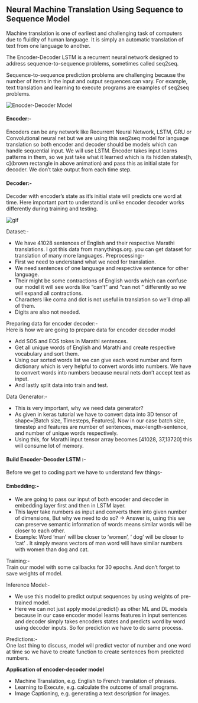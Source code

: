 ## Neural Machine Translation Using Sequence to Sequence Model

Machine translation is one of earliest and challenging task of computers due to fluidity of human language. It is simply an automatic translation of text from one language to another.

The Encoder-Decoder LSTM is a recurrent neural network designed to address sequence-to-sequence problems, sometimes called seq2seq.

Sequence-to-sequence prediction problems are challenging because the number of items in the input and output sequences can vary. For example, text translation and learning to execute programs are examples of seq2seq problems.

<img src="https://humboldt-wi.github.io/blog/img/seminar/is1920_group9/encdec_1.png" alt="Enocder-Decoder Model">

#### Encoder:-        
Encoders can be any network like Recurrent Neural Network, LSTM, GRU or Convolutional neural net but we are using this seq2seq model for language translation so both encoder and decoder should be models which can handle sequential input. We will use LSTM.
Encoder takes input learns patterns in them, so we just take what it learned which is its hidden states[h, c](brown rectangle in above animation) and pass this as initial state for decoder. We don’t take output from each time step.

#### Decoder:-
Decoder with encoder’s state as it’s initial state will predicts one word at time. Here important part to understand is unlike encoder decoder works differently during training and testing.

<img src="https://cdn.analyticsvidhya.com/wp-content/uploads/2019/06/seq2seq.gif" alt="gif">

Dataset:-        
- We have 41028 sentences of English and their respective Marathi translations. I got this data from manythings.org. you can get dataset for translation of many more languages.
Preprocessing:-
- First we need to understand what we need for translation.
- We need sentences of one language and respective sentence for other language.
- Their might be some contractions of English words which can confuse our model it will see words like “can’t” and “can not ” differently so we will expand all contractions.
- Characters like coma and dot is not useful in translation so we’ll drop all of them.
- Digits are also not needed.

Preparing data for encoder decoder:-                 
Here is how we are going to prepare data for encoder decoder model
- Add SOS and EOS tokes in Marathi sentences.
- Get all unique words of English and Marathi and create respective vocabulary and sort them.
- Using our sorted words list we can give each word number and form dictionary which is very helpful to convert words into numbers. We have to convert words into numbers because neural nets don’t accept text as input.
- And lastly split data into train and test.

Data Generator:-                  
- This is very important, why we need data generator?
- As given in keras tutorial we have to convert data into 3D tensor of shape=[Batch size, Timesteps, Features]. Now in our case batch size, timestep and features are number of sentences, max-length-sentence, and number of unique words respectively.
- Using this, for Marathi input tensor array becomes [41028, 37,13720] this will consume lot of memory.

#### Build Encoder-Decoder LSTM :-
Before we get to coding part we have to understand few things-
#### Embedding:-
- We are going to pass our input of both encoder and decoder in embedding layer first and then in LSTM layer.
- This layer take numbers as input and converts them into given number of dimensions, But why we need to do so? → Answer is, using this we can preserve semantic information of words means similar words will be closer to each other.
- Example: Word ‘man’ will be closer to ‘women’, ‘ dog’ will be closer to ‘cat’ . It simply means vectors of man word will have similar numbers with women than dog and cat.

Training:-              
Train our model with some callbacks for 30 epochs. And don’t forget to save weights of model.

Inference Model:-           
- We use this model to predict output sequences by using weights of pre-trained model.
- Here we can not just apply model.predict() as other ML and DL models because in our case encoder model learns features in input sentences and decoder simply takes encoders states and predicts word by word using decoder inputs. So for prediction we have to do same process.

Predictions:-                   
One last thing to discuss, model will predict vector of number and one word at time so we have to create function to create sentences from predicted numbers.

**Application of encoder-decoder model**

- Machine Translation, e.g. English to French translation of phrases.
- Learning to Execute, e.g. calculate the outcome of small programs.
- Image Captioning, e.g. generating a text description for images.
